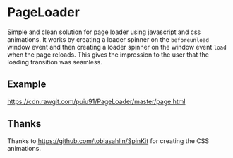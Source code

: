 # PageLoader

Simple and clean solution for page loader using javascript and css animations. It works by creating a loader spinner on the `beforeunload` window event and then creating a loader spinner on the window event `load` when the page reloads. This gives the impression to the user that the loading transition was seamless. 
 
## Example

https://cdn.rawgit.com/puiu91/PageLoader/master/page.html

## Thanks

Thanks to https://github.com/tobiasahlin/SpinKit for creating the CSS animations.